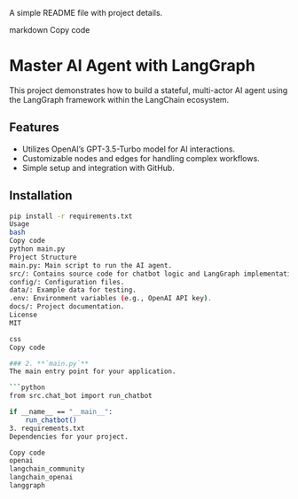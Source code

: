 A simple README file with project details.

markdown
Copy code
# Master AI Agent with LangGraph

This project demonstrates how to build a stateful, multi-actor AI agent using the LangGraph framework within the LangChain ecosystem.

## Features
- Utilizes OpenAI’s GPT-3.5-Turbo model for AI interactions.
- Customizable nodes and edges for handling complex workflows.
- Simple setup and integration with GitHub.

## Installation

```bash
pip install -r requirements.txt
Usage
bash
Copy code
python main.py
Project Structure
main.py: Main script to run the AI agent.
src/: Contains source code for chatbot logic and LangGraph implementation.
config/: Configuration files.
data/: Example data for testing.
.env: Environment variables (e.g., OpenAI API key).
docs/: Project documentation.
License
MIT

css
Copy code

### 2. **`main.py`**
The main entry point for your application.

```python
from src.chat_bot import run_chatbot

if __name__ == "__main__":
    run_chatbot()
3. requirements.txt
Dependencies for your project.

Copy code
openai
langchain_community
langchain_openai
langgraph